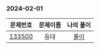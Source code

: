 ### 2024-02-01
| 문제번호 | 문제이름 | 나의 풀이 |
|:----:|:---------:|:---------: |
| [133500](https://school.programmers.co.kr/learn/courses/30/lessons/133500) | 등대 | [풀이](https://github.com/Kminwo-o/BaekJoon-Algorithm/blob/main/%ED%94%84%EB%A1%9C%EA%B7%B8%EB%9E%98%EB%A8%B8%EC%8A%A4/3/133500.%E2%80%85%EB%93%B1%EB%8C%80/%EB%93%B1%EB%8C%80.java) |
